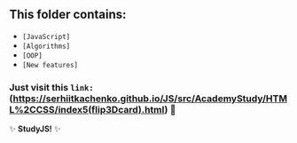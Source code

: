 ## This folder contains:

  - `[JavaScript]`
  - `[Algorithms]`
  - `[OOP]`
  - `[New features]`

### Just visit this `link:` (https://serhiitkachenko.github.io/JS/src/AcademyStudy/HTML%2CCSS/index5(flip3Dcard).html) :dash:

:sparkles: **StudyJS!** :sparkles:
